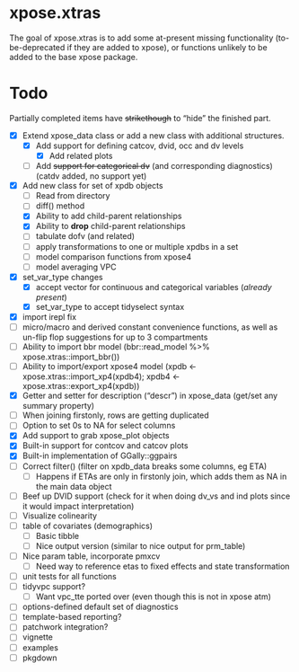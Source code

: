 
<!-- README.md is generated from README.Rmd. Please edit that file -->

# xpose.xtras

<!-- badges: start -->
<!-- badges: end -->

The goal of xpose.xtras is to add some at-present missing functionality
(to-be-deprecated if they are added to xpose), or functions unlikely to
be added to the base xpose package.

# Todo

Partially completed items have ~~strikethough~~ to “hide” the finished
part.

- [x] Extend xpose_data class or add a new class with additional
  structures.
  - [x] Add support for defining catcov, dvid, occ and dv levels
    - [x] Add related plots
  - [ ] Add ~~support for categorical dv~~ (and corresponding
    diagnostics) (catdv added, no support yet)
- [x] Add new class for set of xpdb objects
  - [ ] Read from directory
  - [ ] diff() method
  - [x] Ability to add child-parent relationships
  - [x] Ability to **drop** child-parent relationships
  - [ ] tabulate dofv (and related)
  - [ ] apply transformations to one or multiple xpdbs in a set
  - [ ] model comparison functions from xpose4
  - [ ] model averaging VPC
- [x] set_var_type changes
  - [x] accept vector for continuous and categorical variables (*already
    present*)
  - [x] set_var_type to accept tidyselect syntax
- [x] import irepl fix
- [ ] micro/macro and derived constant convenience functions, as well as
  un-flip flop suggestions for up to 3 compartments
- [ ] Ability to import bbr model (bbr::read_model %\>%
  xpose.xtras::import_bbr())
- [ ] Ability to import/export xpose4 model (xpdb \<-
  xpose.xtras::import_xp4(xpdb4); xpdb4 \<-
  xpose.xtras::export_xp4(xpdb))
- [x] Getter and setter for description (“descr”) in xpose_data (get/set
  any summary property)
- [ ] When joining firstonly, rows are getting duplicated
- [ ] Option to set 0s to NA for select columns
- [x] Add support to grab xpose_plot objects
- [x] Built-in support for contcov and catcov plots
- [x] Built-in implementation of GGally::ggpairs
- [ ] Correct filter() (filter on xpdb_data breaks some columns, eg ETA)
  - [ ] Happens if ETAs are only in firstonly join, which adds them as
    NA in the main data object
- [ ] Beef up DVID support (check for it when doing dv_vs and ind plots
  since it would impact interpretation)
- [ ] Visualize colinearity
- [ ] table of covariates (demographics)
  - [ ] Basic tibble
  - [ ] Nice output version (similar to nice output for prm_table)
- [ ] Nice param table, incorporate pmxcv
  - [ ] Need way to reference etas to fixed effects and state
    transformation
- [ ] unit tests for all functions
- [ ] tidyvpc support?
  - [ ] Want vpc_tte ported over (even though this is not in xpose atm)
- [ ] options-defined default set of diagnostics
- [ ] template-based reporting?
- [ ] patchwork integration?
- [ ] vignette
- [ ] examples
- [ ] pkgdown
